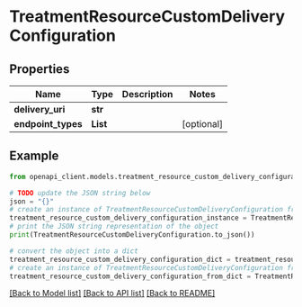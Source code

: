 # TreatmentResourceCustomDeliveryConfiguration


## Properties

Name | Type | Description | Notes
------------ | ------------- | ------------- | -------------
**delivery_uri** | **str** |  | 
**endpoint_types** | **List** |  | [optional] 

## Example

```python
from openapi_client.models.treatment_resource_custom_delivery_configuration import TreatmentResourceCustomDeliveryConfiguration

# TODO update the JSON string below
json = "{}"
# create an instance of TreatmentResourceCustomDeliveryConfiguration from a JSON string
treatment_resource_custom_delivery_configuration_instance = TreatmentResourceCustomDeliveryConfiguration.from_json(json)
# print the JSON string representation of the object
print(TreatmentResourceCustomDeliveryConfiguration.to_json())

# convert the object into a dict
treatment_resource_custom_delivery_configuration_dict = treatment_resource_custom_delivery_configuration_instance.to_dict()
# create an instance of TreatmentResourceCustomDeliveryConfiguration from a dict
treatment_resource_custom_delivery_configuration_from_dict = TreatmentResourceCustomDeliveryConfiguration.from_dict(treatment_resource_custom_delivery_configuration_dict)
```
[[Back to Model list]](../README.md#documentation-for-models) [[Back to API list]](../README.md#documentation-for-api-endpoints) [[Back to README]](../README.md)


